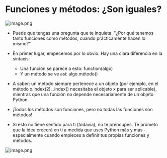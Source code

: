 # Funciones y métodos: ¿Son iguales?

![image.png](https://dphi-live.s3.amazonaws.com/media_uploads/image_078a511b91334a098a0e5c2c5d159c13.png)

* Puede que tengas una pregunta que te inquieta: "¿Por qué tenemos tanto funciones como métodos, cuando prácticamente hacen lo mismo?"

* En primer lugar, empecemos por lo obvio. Hay una clara diferencia en la sintaxis:
  * Una función se parece a esto: function(algo)
  * Y un método se ve así: algo.método()

* A saber: un método siempre pertenece a un objeto (por ejemplo, en el método x.index(2), .index() necesitaba el objeto x para ser aplicable), mientras que una función no depende necesariamente de un objeto Python.

* ¡Todos los métodos son funciones, pero no todas las funciones son métodos!

* Si esto no tiene sentido para ti (todavía), no te preocupes. Te prometo que la idea crecerá en ti a medida que uses Python más y más - especialmente cuando empieces a definir tus propias funciones y métodos.

![image.png](https://dphi-live.s3.amazonaws.com/media_uploads/image_9d47893b626c4f83833f23d66d26544c.png)